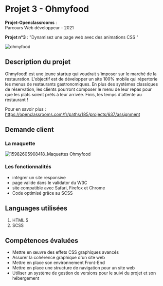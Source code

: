 # Projet 3 - Ohmyfood

**Projet-Openclassrooms** : <br />
Parcours Web développeur - 2021

**Projet n°3** : "Dynamisez une page web avec des animations CSS "

![ohmyfood](https://user-images.githubusercontent.com/82466002/203107077-799d0435-c518-406d-a895-9178055b93a0.png)


## Description du projet

Ohmyfood! est une jeune startup qui voudrait s'imposer sur le marché de la restauration. L'objectif est de développer un site 100% mobile qui répertorie les menus de restaurants gastronomiques. En plus des systèmes classiques de réservation, les clients pourront composer le menu de leur repas pour que les plats soient prêts à leur arrivée. Finis, les temps d'attente au restaurant !

Pour en savoir plus : https://openclassrooms.com/fr/paths/185/projects/637/assignment

## Demande client

### La maquette

![15982605908418_Maquettes Ohmyfood](https://user-images.githubusercontent.com/82466002/203111142-9098a75b-a777-4261-a863-56b72f026dc4.jpeg)


### Les fonctionnalités
- intégrer un site responsive
- page valide dans le validator du W3C
- site compatible avec Safari, Firefox et Chrome
- Code optimisé grâce au SCSS

## Languages utilisées

1. HTML 5
2. SCSS

## Compétences évaluées
- Mettre en œuvre des effets CSS graphiques avancés
- Assurer la cohérence graphique d'un site web
- Mettre en place son environnement Front-End
- Mettre en place une structure de navigation pour un site web
- Utiliser un système de gestion de versions pour le suivi du projet et son hébergement
